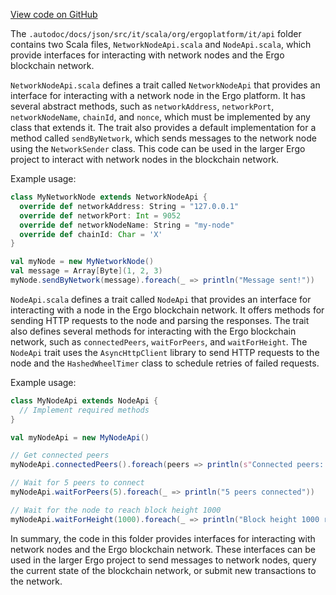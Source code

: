[View code on GitHub](https://github.com/ergoplatform/ergo/.autodoc/docs/json/src/it/scala/org/ergoplatform/it/api)

The `.autodoc/docs/json/src/it/scala/org/ergoplatform/it/api` folder contains two Scala files, `NetworkNodeApi.scala` and `NodeApi.scala`, which provide interfaces for interacting with network nodes and the Ergo blockchain network.

`NetworkNodeApi.scala` defines a trait called `NetworkNodeApi` that provides an interface for interacting with a network node in the Ergo platform. It has several abstract methods, such as `networkAddress`, `networkPort`, `networkNodeName`, `chainId`, and `nonce`, which must be implemented by any class that extends it. The trait also provides a default implementation for a method called `sendByNetwork`, which sends messages to the network node using the `NetworkSender` class. This code can be used in the larger Ergo project to interact with network nodes in the blockchain network.

Example usage:

```scala
class MyNetworkNode extends NetworkNodeApi {
  override def networkAddress: String = "127.0.0.1"
  override def networkPort: Int = 9052
  override def networkNodeName: String = "my-node"
  override def chainId: Char = 'X'
}

val myNode = new MyNetworkNode()
val message = Array[Byte](1, 2, 3)
myNode.sendByNetwork(message).foreach(_ => println("Message sent!"))
```

`NodeApi.scala` defines a trait called `NodeApi` that provides an interface for interacting with a node in the Ergo blockchain network. It offers methods for sending HTTP requests to the node and parsing the responses. The trait also defines several methods for interacting with the Ergo blockchain network, such as `connectedPeers`, `waitForPeers`, and `waitForHeight`. The `NodeApi` trait uses the `AsyncHttpClient` library to send HTTP requests to the node and the `HashedWheelTimer` class to schedule retries of failed requests.

Example usage:

```scala
class MyNodeApi extends NodeApi {
  // Implement required methods
}

val myNodeApi = new MyNodeApi()

// Get connected peers
myNodeApi.connectedPeers().foreach(peers => println(s"Connected peers: $peers"))

// Wait for 5 peers to connect
myNodeApi.waitForPeers(5).foreach(_ => println("5 peers connected"))

// Wait for the node to reach block height 1000
myNodeApi.waitForHeight(1000).foreach(_ => println("Block height 1000 reached"))
```

In summary, the code in this folder provides interfaces for interacting with network nodes and the Ergo blockchain network. These interfaces can be used in the larger Ergo project to send messages to network nodes, query the current state of the blockchain network, or submit new transactions to the network.
